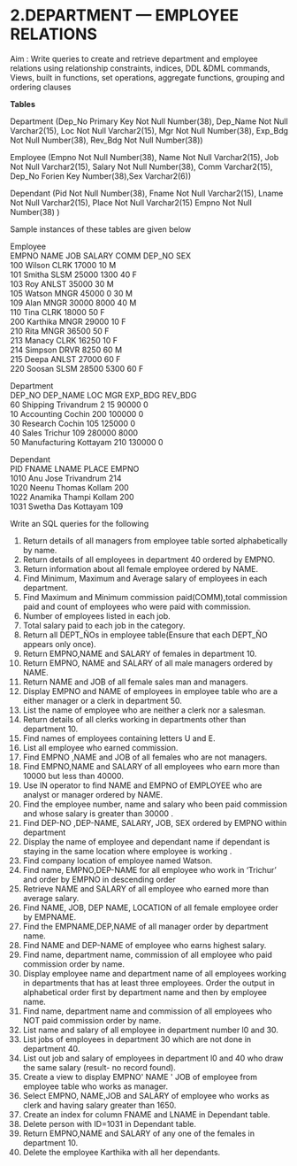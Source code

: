 # 2.DEPARTMENT — EMPLOYEE RELATIONS  

Aim : Write queries to create and retrieve department and employee relations
using relationship constraints, indices, DDL &DML commands, Views, built in
functions, set operations, aggregate functions, grouping and ordering clauses  

**Tables**  
  
Department (Dep_No Primary Key Not Null Number(38), Dep_Name Not Null
Varchar2(15), Loc Not Null Varchar2(15), Mgr Not Null Number(38), Exp_Bdg
Not Null Number(38), Rev_Bdg Not Null Number(38))  
  
Employee (Empno Not Null Number(38), Name Not Null Varchar2(15), Job Not
Null Varchar2(15), Salary Not Null Number(38), Comm Varchar2(15), Dep_No
Forien Key Number(38),Sex Varchar2(6))  
  
Dependant (Pid Not Null Number(38), Fname Not Null Varchar2(15), Lname
Not Null Varchar2(15), Place Not Null Varchar2(15) Empno Not Null
Number(38) )  
  
Sample instances of these tables are given below  

Employee  
EMPNO NAME JOB SALARY COMM DEP_NO SEX  
100 Wilson CLRK 17000 10 M  
101 Smitha SLSM 25000 1300 40 F  
103 Roy ANLST 35000 30 M  
105 Watson MNGR 45000 0 30 M  
109 Alan MNGR 30000 8000 40 M  
110 Tina CLRK 18000 50 F  
200 Karthika MNGR 29000 10 F  
210 Rita MNGR 36500 50 F  
213 Manacy CLRK 16250 10 F  
214 Simpson DRVR 8250 60 M  
215 Deepa ANLST 27000 60 F  
220 Soosan SLSM 28500 5300 60 F  
  
Department  
DEP_NO DEP_NAME LOC MGR EXP_BDG REV_BDG  
60 Shipping Trivandrum 2 15 90000 0  
10 Accounting Cochin 200 100000 0  
30 Research Cochin 105 125000 0  
40 Sales Trichur 109 280000 8000  
50 Manufacturing Kottayam 210 130000 0  
  
Dependant  
PID FNAME LNAME PLACE EMPNO  
1010 Anu Jose Trivandrum 214  
1020 Neenu Thomas Kollam 200  
1022 Anamika Thampi Kollam 200  
1031 Swetha Das Kottayam 109  
  
Write an SQL queries for the following  
1. Return details of all managers from employee table sorted alphabetically by name.  
2. Return details of all employees in department 40 ordered by EMPNO.  
3. Return information about all female employee ordered by NAME.  
4. Find Minimum, Maximum and Average salary of employees in each department.  
5. Find Maximum and Minimum commission paid(COMM),total commission paid and
count of employees who were paid with commission.  
6. Number of employees listed in each job.  
7. Total salary paid to each job in the category.  
8. Return all DEPT_ÑOs in employee table(Ensure that each DEPT_ÑO appears only once).  
9. Return EMPNO,NAME and SALARY of females in department 10.  
10. Return EMPNO, NAME and SALARY of all male managers ordered by NAME.  
11. Return NAME and JOB of all female sales man and managers.  
12. Display EMPNO and NAME of employees in employee table who are a either manager or
a clerk in department 50.  
13. List the name of employee who are neither a clerk nor a salesman.  
14. Return details of all clerks working in departments other than department 10.  
15. Find names of employees containing letters U and E.  
16. List all employee who earned commission.  
17. Find EMPNO ,NAME and JOB of all females who are not managers.  
18. Find EMPNO,NAME and SALARY of all employees who earn more than 10000 but less
than 40000.  
19. Use lN operator to find NAME and EMPNO of EMPLOYEE who are analyst or manager
ordered by NAME.  
20. Find the employee number, name and salary who been paid commission and whose salary
is greater than 30000 .  
21. Find DEP-NO ,DEP-NAME, SALARY, JOB, SEX ordered by EMPNO within
department  
22. Display the name of employee and dependant name if dependant is staying in the same
location where employee is working .  
23. Find company location of employee named Watson.  
24. Find name, EMPNO,DEP-NAME for all employee who work in ‘Trichur’ and order by
EMPNO in descending order  
25. Retrieve NAME and SALARY of all employee who earned more than average salary.  
26. Find NAME, JOB, DEP NAME, LOCATION of all female employee order by
EMPNAME.  
27. Find the EMPNAME,DEP,NAME of all manager order by department name.  
28. Find NAME and DEP-NAME of employee who earns highest salary.  
29. Find name, department name, commission of all employee who paid commission order by
name.  
30. Display employee name and department name of all employees working in departments
that has at least three employees. Order the output in alphabetical order first by department
name and then by employee name.  
31. Find name, department name and commission of all employees who NOT paid
commission order by name.  
32. List name and salary of all employee in department number l0 and 30.  
33. List jobs of employees in department 30 which are not done in department 40.  
34. List out job and salary of employees in department l0 and 40 who draw the same salary
(result- no record found).  
35. Create a view to display EMPNO' NAME ' JOB of employee from employee table who
works as manager.  
36. Select EMPNO, NAME,JOB and SALARY of employee who works as clerk and having
salary greater than 1650.  
37. Create an index for column FNAME and LNAME in Dependant table.  
38. Delete person with ID=1031 in Dependant table.  
39. Return EMPNO,NAME and SALARY of any one of the females in department 10.  
40. Delete the employee Karthika with all her dependants.  
